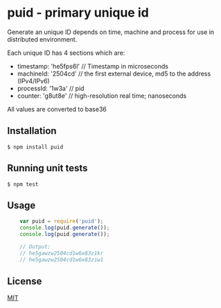 # puid - primary unique id
Generate an unique ID depends on time, machine and process for use in distributed environment.

Each unique ID has 4 sections which are:

  - timestamp:    'he5fps6l'  // Timestamp in microseconds
  - machineId:    '2504cd'    // the first external device, md5 to the address (IPv4/IPv6)
  - processId:    '1w3a'      // pid
  - counter:      'g8ut8e'    // high-resolution real time; nanoseconds

All values are converted to base36

## Installation

```
$ npm install puid
```

## Running unit tests

```
$ npm test
```

## Usage

```javascript
    var puid = require('puid');
    console.log(puid.generate());
    console.log(puid.generate());

    // Output:
    // he5gawzw2504cd1w6x83z1kr
    // he5gawzw2504cd1w6x83ziw1
```

## License

[MIT](LICENSE)